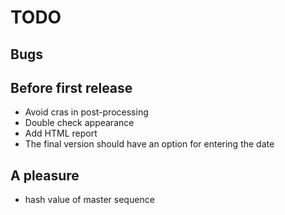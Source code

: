 # TODO

## Bugs

## Before first release

* Avoid cras in post-processing
* Double check appearance 
* Add HTML report
* The final version should have an option for entering the date

## A pleasure

* hash value of master sequence
